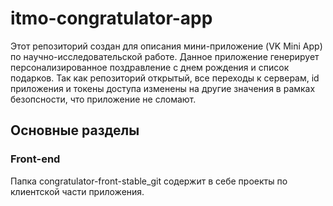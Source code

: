 # itmo-congratulator-app

Этот репозиторий создан для описания мини-приложение (VK Mini App) по научно-исследовательской работе. Данное приложение генерирует персонализированное поздравление с днем рождения и список подарков. Так как репозиторий открытый, все переходы к серверам, id приложения и токены доступа изменены на другие значения в рамках безопсности, что приложение не сломают.

## Основные разделы
### Front-end
Папка congratulator-front-stable_git содержит в себе проекты по клиентской части приложения. 